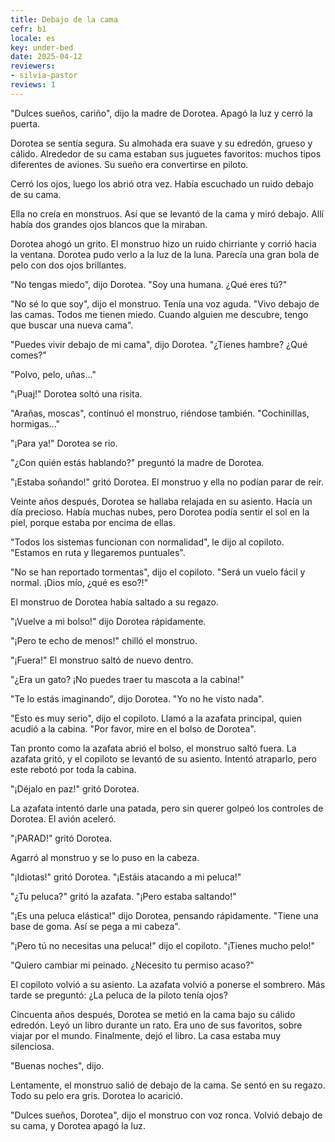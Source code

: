 ```yaml
---
title: Debajo de la cama
cefr: b1
locale: es
key: under-bed
date: 2025-04-12
reviewers:
- silvia-pastor
reviews: 1
---
```


"Dulces sueños, cariño", dijo la madre de Dorotea. Apagó la luz y cerró la puerta.

Dorotea se sentía segura. Su almohada era suave y su edredón, grueso y cálido. Alrededor de su cama estaban sus juguetes favoritos: muchos tipos diferentes de aviones. Su sueño era convertirse en piloto.

Cerró los ojos, luego los abrió otra vez. Había escuchado un ruido debajo de su cama.

Ella no creía en monstruos. Así que se levantó de la cama y miró debajo. Allí había dos grandes ojos blancos que la miraban.

Dorotea ahogó un grito. El monstruo hizo un ruido chirriante y corrió hacia la ventana. Dorotea pudo verlo a la luz de la luna. Parecía una gran bola de pelo con dos ojos brillantes.

"No tengas miedo", dijo Dorotea. "Soy una humana. ¿Qué eres tú?"

"No sé lo que soy", dijo el monstruo. Tenía una voz aguda. "Vivo debajo de las camas. Todos me tienen miedo. Cuando alguien me descubre, tengo que buscar una nueva cama".

"Puedes vivir debajo de mi cama", dijo Dorotea. "¿Tienes hambre? ¿Qué comes?"

"Polvo, pelo, uñas..."

"¡Puaj!" Dorotea soltó una risita.

"Arañas, moscas", continuó el monstruo, riéndose también. "Cochinillas, hormigas..."

"¡Para ya!" Dorotea se rio.

"¿Con quién estás hablando?" preguntó la madre de Dorotea.

"¡Estaba soñando!" gritó Dorotea. El monstruo y ella no podían parar de reír.

Veinte años después, Dorotea se hallaba relajada en su asiento. Hacía un día precioso. Había muchas nubes, pero Dorotea podía sentir el sol en la piel, porque estaba por encima de ellas.

"Todos los sistemas funcionan con normalidad", le dijo al copiloto. "Estamos en ruta y llegaremos puntuales".

"No se han reportado tormentas", dijo el copiloto. "Será un vuelo fácil y normal. ¡Dios mío, ¿qué es eso?!"

El monstruo de Dorotea había saltado a su regazo.

"¡Vuelve a mi bolso!" dijo Dorotea rápidamente.

"¡Pero te echo de menos!" chilló el monstruo.

"¡Fuera!" El monstruo saltó de nuevo dentro.

"¿Era un gato? ¡No puedes traer tu mascota a la cabina!"

"Te lo estás imaginando", dijo Dorotea. "Yo no he visto nada".

"Esto es muy serio", dijo el copiloto. Llamó a la azafata principal, quien acudió a la cabina. "Por favor, mire en el bolso de Dorotea".

Tan pronto como la azafata abrió el bolso, el monstruo saltó fuera. La azafata gritó, y el copiloto se levantó de su asiento. Intentó atraparlo, pero este rebotó por toda la cabina.

"¡Déjalo en paz!" gritó Dorotea.

La azafata intentó darle una patada, pero sin querer golpeó los controles de Dorotea. El avión aceleró.

"¡PARAD!" gritó Dorotea.

Agarró al monstruo y se lo puso en la cabeza.

"¡Idiotas!" gritó Dorotea. "¡Estáis atacando a mi peluca!"

"¿Tu peluca?" gritó la azafata. "¡Pero estaba saltando!"

"¡Es una peluca elástica!" dijo Dorotea, pensando rápidamente. "Tiene una base de goma. Así se pega a mi cabeza".

"¡Pero tú no necesitas una peluca!" dijo el copiloto. "¡Tienes mucho pelo!"

"Quiero cambiar mi peinado. ¿Necesito tu permiso acaso?"

El copiloto volvió a su asiento. La azafata volvió a ponerse el sombrero. Más tarde se preguntó: ¿La peluca de la piloto tenía ojos?

Cincuenta años después, Dorotea se metió en la cama bajo su cálido edredón. Leyó un libro durante un rato. Era uno de sus favoritos, sobre viajar por el mundo. Finalmente, dejó el libro. La casa estaba muy silenciosa.

"Buenas noches", dijo.

Lentamente, el monstruo salió de debajo de la cama. Se sentó en su regazo. Todo su pelo era gris. Dorotea lo acarició.

"Dulces sueños, Dorotea", dijo el monstruo con voz ronca. Volvió debajo de su cama, y Dorotea apagó la luz.